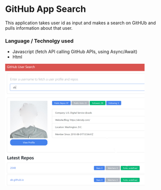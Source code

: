 # GitHub App Search
This application takes user id as input and makes a search on GitHUb and pulls information about that user. 

### Language / Technolgy used
* Javascript (fetch API calling GitHub APIs, using Async/Await)
* Html

![Application Screenshot](./AppProfile2.png)